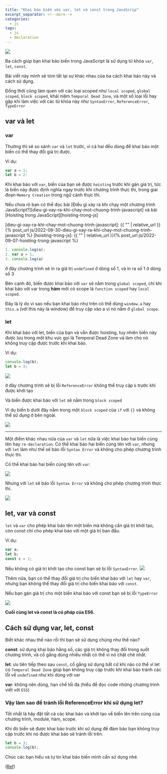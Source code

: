 ```yaml
---
title: "Khai báo biến với var, let và const trong JavaScrip"
excerpt_separator: <!--more-->
categories:
  - js
tags:
  - js
  - declaration
---
```



![](/assets/images/2022/10/2022-10-12-khai-bao-bien-voi-var-let-va-const-trong-javascript-1.webp)

Ba cách giúp bạn khai báo biến trong JavaScript là sử dụng từ khóa `var`, `let`, `const`.

Bài viết này mình sẽ tóm tắt lại sự khác nhau của ba cách khai báo này và cách sử dụng. 

Đồng thời cũng làm quen với các loại scoped như `local scoped`, `global scoped`, `block scoped`, khái niệm `Temporal Dead Zone`, và một số loại lỗi hay gặp khi làm việc với các từ khóa này như `SyntaxError`,  `ReferenceError`, `TypeError`

## var và let

### var

Thường thì sẽ so sánh `var` và `let` trước, vì cả hai đều dùng để khai báo một biến có thể thay đổi giá trị được.

Ví dụ:

```js
var a = 1;
let b = 2:
```

Khi khai báo với `var`, biến của bạn sẽ được `hoisting` trước khi gán giá trị, tức là biến này được định nghĩa ngay trước khi chương trình thực thi, trong giai đoạn `Memory Creation` trong ngữ cảnh thực thi. 

Nếu chưa rõ bạn có thể đọc bài [Điều gì xảy ra khi chạy một chương trình JavaScript?][dieu-gi-xay-ra-khi-chay-mot-chuong-trinh-javascript] và bài [Hoisting trong JavaScript][hoisting-trong-js]

[dieu-gi-xay-ra-khi-chay-mot-chuong-trinh-javascript]: {{ "" | relative_url }}{% post_url js/2022-08-30-dieu-gi-xay-ra-khi-chay-mot-chuong-trinh-javascript %}
[hoisting-trong-js]: {{ "" | relative_url }}{% post_url js/2022-09-07-hoisting-trong-javascript %}

```js
1. console.log(a);
2. var a = 1;
3. console.log(a)
```

ở đây chương trình sẽ in ra giá trị `undefined` ở dòng số 1, và in ra số 1 ở dòng số 3

Bên cạnh đó, biến được khai báo với `var` sẽ nằm trong `global scoped`, chỉ khi khai báo với var trong **hàm** mới có scope là `function scoped` hay `local scoped`. 

Đây là lý do vì sao nếu bạn khai báo như trên có thể dùng `window.a` hay `this.a` (với this này là window) để truy cập vào a vì nó nằm ở `global scope`.

### let

Khi khai báo với let, biến của bạn và vẫn được hoisting, tuy nhiên biến này được lưu trong một khu vực gọi là Temporal Dead Zone và làm cho nó không truy cập được trước khi khai báo. 

Ví dụ:

```js
console.log(b);
let b = 3;
```

![](/assets/images/2022/10/2022-10-12-khai-bao-bien-voi-var-let-va-const-trong-javascript-2.webp)

ở đây chương trình sẽ bị lỗi `ReferenceError` không thể truy cập `b` trước khi được khởi tạo

Và biến được khai báo với `let` sẽ nằm trong `block scoped`

Ví dụ biến b dưới đây nằm trong một `block scoped` của `if` với `{}` và không thể sử dụng ở bên ngoài.

![](/assets/images/2022/10/2022-10-12-khai-bao-bien-voi-var-let-va-const-trong-javascript-3.webp)

---

Một điểm khác nhau nữa của `var` và `let` nữa là việc khai báo hai biến cùng tên hay `re-declaration`. Có thể khai báo hai biến cùng tên với `var`, nhưng với `let` làm như thế sẽ báo lỗi `Syntax Error` và không cho phép chương trình thực thi.

Có thể khai báo hai biến cùng tên với `var`:

![](/assets/images/2022/10/2022-10-12-khai-bao-bien-voi-var-let-va-const-trong-javascript-4.webp)

Nhưng với `let` sẽ báo lỗi `Syntax Error` và không cho phép chương trình thực thi.

![](/assets/images/2022/10/2022-10-12-khai-bao-bien-voi-var-let-va-const-trong-javascript-5.webp)

## let, var và const

`let` và `var` cho phép khai báo tên một biến mà không cần giá trị khởi tạo, còn const chỉ cho phép khai báo với một giá trị ban đầu. 

Ví dụ:

```js
var a; 
let b;
const c = 1;
```

Nếu không có giá trị khởi tạo cho const bạn sẽ bị lỗi `SyntaxError`. 
![](/assets/images/2022/10/2022-10-12-khai-bao-bien-voi-var-let-va-const-trong-javascript-6.webp)

Thêm nữa, bạn có thể thay đổi giá trị cho biến khai báo với `let` hay `var`, nhưng bạn không thể thay đổi giá trị cho biến khai báo với `const`.

Nếu bạn gán giá trị cho một biến khai báo với const bạn sẽ bị lỗi `TypeError`

![](/assets/images/2022/10/2022-10-12-khai-bao-bien-voi-var-let-va-const-trong-javascript-7.webp)

**Cuối cùng let và const là cú pháp của ES6.**


## Cách sử dụng var, let, const

Biết khác nhau thế nào rồi thì bạn sẽ sử dụng chúng như thế nào?

**const**: sử dụng khai báo hằng số, các giá trị không thay đổi trong suốt chương trình, và cố gắng dùng nhiều nhất có thể vì nó chặt chẽ nhất.

**let**: ưu tiên tiếp theo sau `const`, cố gắng sử dụng bất cứ khi nào có thể vì let có `Temporal Dead Zone` giúp bạn không truy cập trước khi khai báo tránh các lỗi về `undefined` như khi dùng với var

**var**: không nên dùng, hạn chế tối đa (hiểu để đọc code những chương trình viết với `ES5`)

### Vậy làm sao để tránh lỗi ReferenceError khi sử dụng let?

Tốt nhất là hãy đặt tất cả các khai báo và khởi tạo về biến lên trên cùng của chương trình, module, hàm, scope. 

Khi đó biến sẽ được khai báo trước khi sử dụng để đảm bảo bạn không truy cập trước khi nó được khai báo sẽ tránh lỗi trên.

```js
let b = 3;
console.log(b);
```

Chúc các bạn hiểu và tự tin khai báo biến mình cần sử dụng nhé.

([Ref](https://www.youtube.com/watch?v=BNC6slYCj50))
